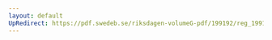 ```yaml
---
layout: default
UpRedirect: https://pdf.swedeb.se/riksdagen-volumeG-pdf/199192/reg_199192/reg_199192_0325.pdf
---
```

